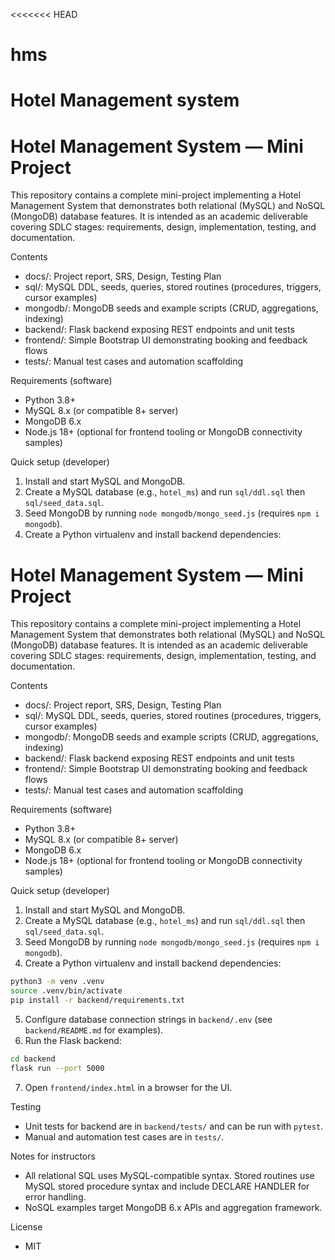 <<<<<<< HEAD
# hms
Hotel Management system
=======
# Hotel Management System — Mini Project

This repository contains a complete mini-project implementing a Hotel Management System that demonstrates both relational (MySQL) and NoSQL (MongoDB) database features. It is intended as an academic deliverable covering SDLC stages: requirements, design, implementation, testing, and documentation.

Contents
- docs/: Project report, SRS, Design, Testing Plan
- sql/: MySQL DDL, seeds, queries, stored routines (procedures, triggers, cursor examples)
- mongodb/: MongoDB seeds and example scripts (CRUD, aggregations, indexing)
- backend/: Flask backend exposing REST endpoints and unit tests
- frontend/: Simple Bootstrap UI demonstrating booking and feedback flows
- tests/: Manual test cases and automation scaffolding

Requirements (software)
- Python 3.8+
- MySQL 8.x (or compatible 8+ server)
- MongoDB 6.x
- Node.js 18+ (optional for frontend tooling or MongoDB connectivity samples)

Quick setup (developer)
1. Install and start MySQL and MongoDB.
2. Create a MySQL database (e.g., `hotel_ms`) and run `sql/ddl.sql` then `sql/seed_data.sql`.
3. Seed MongoDB by running `node mongodb/mongo_seed.js` (requires `npm i mongodb`).
4. Create a Python virtualenv and install backend dependencies:
# Hotel Management System — Mini Project

This repository contains a complete mini-project implementing a Hotel Management System that demonstrates both relational (MySQL) and NoSQL (MongoDB) database features. It is intended as an academic deliverable covering SDLC stages: requirements, design, implementation, testing, and documentation.

Contents
- docs/: Project report, SRS, Design, Testing Plan
- sql/: MySQL DDL, seeds, queries, stored routines (procedures, triggers, cursor examples)
- mongodb/: MongoDB seeds and example scripts (CRUD, aggregations, indexing)
- backend/: Flask backend exposing REST endpoints and unit tests
- frontend/: Simple Bootstrap UI demonstrating booking and feedback flows
- tests/: Manual test cases and automation scaffolding

Requirements (software)
- Python 3.8+
- MySQL 8.x (or compatible 8+ server)
- MongoDB 6.x
- Node.js 18+ (optional for frontend tooling or MongoDB connectivity samples)

Quick setup (developer)
1. Install and start MySQL and MongoDB.
2. Create a MySQL database (e.g., `hotel_ms`) and run `sql/ddl.sql` then `sql/seed_data.sql`.
3. Seed MongoDB by running `node mongodb/mongo_seed.js` (requires `npm i mongodb`).
4. Create a Python virtualenv and install backend dependencies:

```bash
python3 -m venv .venv
source .venv/bin/activate
pip install -r backend/requirements.txt
```

5. Configure database connection strings in `backend/.env` (see `backend/README.md` for examples).
6. Run the Flask backend:

```bash
cd backend
flask run --port 5000
```

7. Open `frontend/index.html` in a browser for the UI.

Testing
- Unit tests for backend are in `backend/tests/` and can be run with `pytest`.
- Manual and automation test cases are in `tests/`.

Notes for instructors
- All relational SQL uses MySQL-compatible syntax. Stored routines use MySQL stored procedure syntax and include DECLARE HANDLER for error handling.
- NoSQL examples target MongoDB 6.x APIs and aggregation framework.

License
- MIT
